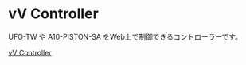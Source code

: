 # vV Controller
UFO-TW や A10-PISTON-SA をWeb上で制御できるコントローラーです。

[vV Controller](https://vulpine-vixen.github.io/controller/)

